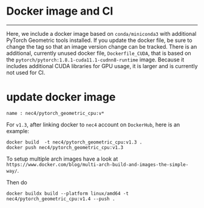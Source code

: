 # Docker image and CI
---
Here, we include a docker image based on `conda/miniconda3`
with additional PyTorch Geometric tools installed. If you update the docker file, be sure
to change the tag so that an image version change can be tracked. There is an additional,
currently unused docker file, `Dockerfile_CUDA`, that is based on the
`pytorch/pytorch:1.8.1-cuda11.1-cudnn8-runtime` image. Because it includes additional
CUDA libraries for GPU usage, it is larger and is currently not used for CI.

# update docker image
```
name : nec4/pytorch_geometric_cpu:v*
```
For `v1.3`, after linking docker to `nec4` account on `DockerHub`, here is an example:
```
docker build  -t nec4/pytorch_geometric_cpu:v1.3 .
docker push nec4/pytorch_geometric_cpu:v1.3
```

To setup multiple arch images have a look at `https://www.docker.com/blog/multi-arch-build-and-images-the-simple-way/`.

Then do
```
docker buildx build --platform linux/amd64 -t nec4/pytorch_geometric_cpu:v1.4 --push .
```